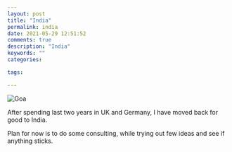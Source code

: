 ```yaml
---
layout: post
title: "India"
permalink: india
date: 2021-05-29 12:51:52
comments: true
description: "India"
keywords: ""
categories:

tags:

---
```


![Goa](/images/goa-sunset.jpg)


After spending last two years in UK and Germany, I have moved back for good to India.

Plan for now is to do some consulting, while trying out few ideas and see if anything sticks.
